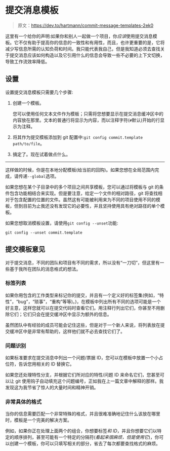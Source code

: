 # 提交消息模板

> 原文：<https://dev.to/hartmann/commit-message-templates-2ek0>

这里有一个给你的声明:如果你和别人一起做一个项目，你*应该*使用提交消息模板。它不仅有助于提高你的信息的一致性和有用性，而且，也许更重要的是，它将减少写信息所需的认知负荷和时间。我只能代表我自己，但是我知道必须去查找关于提交消息应该如何构造以及它引用什么的信息会导致一些不必要的上下文切换，导致工作流效率降低。

## 设置

设置提交消息模板只需要几个步骤:

1.  创建一个模板。

    您可以使用任何文本文件作为模板；只需将您想要显示在提交消息缓冲区中的内容放在那里。文本的普通行将显示为内容，而以注释字符(`#`默认)开始的行显示为注释。

2.  将其作为提交模板添加到 git 配置中:`git config commit.template path/to/file`。

3.  搞定了。现在试着做点什么。

* * *

这样做的时候，你是在本地分配模板(给当前的回购)。如果您想在全局范围内完成，请传递`--global`选项。

如果您想在某个子目录中的多个项目之间共享模板，您可以通过将模板与 git 的条件包含功能相结合来实现。但是要注意，给定一个文件的相对路径，git 将查找相对于包含配置的位置的文件。虽然这有可能被利用来为不同的项目使用不同的模板，但到目前为止我还没有发现它的必要性，并且坚持使用具有绝对路径的单个模板。

如果您想取消模板设置，请使用`git config --unset`功能:

```
git config --unset commit.template 
```

## 提交模板意见

对于提交消息，不同的团队和项目有不同的需求，所以没有“一刀切”，但这里有一些基于我所在团队的消息格式的想法。

### 标签列表

如果你用包含的工作类型来标记你的提交，并且有一个定义好的标签集(例如，“特性”，“bug”，“琐事”，“重构”等等)。)，在模板中列出所有不同的选项可能是一个好主意，这样您就可以在提交代码时查看它们。用注释行列出它们，你甚至不用删除它们；它们只会在提交缓冲区中显示为额外的信息。

虽然团队中有经验的成员可能会记住这些，但是对于一个新人来说，将列表放在提交缓冲区中是非常有帮助的，这样他们就不必去查找它们了。

### 问题识别

如果标准要求在提交消息中列出一个问题/票据 ID，您可以在模板中放置一个小占位符，告诉您用相关的 ID 替换它。

如果您还处理特性分支，并根据它们所对应的特性/问题 ID 来命名它们，您甚至可以让 git 使用钩子自动填充这个问题编号，正如我在上一篇文章中解释的那样。我发现这为我节省了惊人的大量时间和精神开销。

### 非常具体的格式

当你的信息需要匹配一个非常特殊的格式，并且很难准确地记住什么该放在哪里时，模板是一个完美的解决方案。

例如，如果你正在处理上面两个的组合，你想要标签*和 ID*，并且你想要它们以特定的顺序排列，甚至可能有一个特定的分隔符(*看起来很麻烦，但是使用它*)，你可以创建一个模板，你可以只填写相关的部分，省去了每次都要查找格式的麻烦。